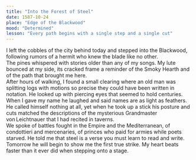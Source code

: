 ```yaml
---
title: "Into the Forest of Steel"
date: 1587-10-24
place: "Edge of the Blackwood"
mood: "Determined"
lesson: "Every path begins with a single step and a single cut"
---
```


I left the cobbles of the city behind today and stepped into the Blackwood, following rumors of a hermit who knew the blade like no other.  
The pines whispered with stories older than any of my songs. My lute bounced at my side, its cracked frame a reminder of the Smoky Hearth and of the path that brought me here.  
After hours of walking, I found a small clearing where an old man was splitting logs with motions so precise they could have been written in notation. He looked up with piercing eyes that seemed to hold centuries.  
When I gave my name he laughed and said names are as light as feathers. He called himself nothing at all, yet when he took up a stick his posture and cuts matched the descriptions of the mysterious Grandmaster von Leichtnauer that I had recited in taverns.  
We spoke of battles fought in the Empire and the Mediterranean, of condottieri and mercenaries, of princes who paid for armies while poets starved. He told me that steel is a verse you must learn to read and write.  
Tomorrow he will begin to show me the first true strike. My heart beats faster than it ever did when stepping onto a stage.
